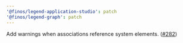 ```yaml
---
'@finos/legend-application-studio': patch
'@finos/legend-graph': patch
---
```


Add warnings when associations reference system elements. ([#282](https://github.com/finos/legend-studio/issues/282))
